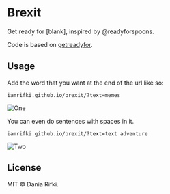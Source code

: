 # Brexit

Get ready for [blank], inspired by @readyforspoons.

Code is based on [getreadyfor](https://github.com/cool-robot-pals/getreadyfor).

## Usage

Add the word that you want at the end of the url like so:

`iamrifki.github.io/brexit/?text=memes`

![One](./assets/1.png)

You can even do sentences with spaces in it.

`iamrifki.github.io/brexit/?text=text adventure`

![Two](./assets/2.png)

## License

MIT © Dania Rifki.
